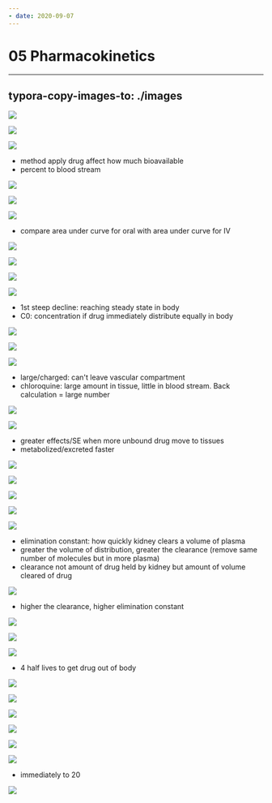 ```yaml
---
- date: 2020-09-07
---
```


# 05 Pharmacokinetics
---

## typora-copy-images-to: ./images

![](https://photos.thisispiggy.com/file/wikiFiles/2AFCE7D2-5AE0-4C1A-B417-38D0B7962118.jpg)

![](https://photos.thisispiggy.com/file/wikiFiles/5DC18062-0773-4907-81A9-AB563D52D8B0.jpg)

![](https://photos.thisispiggy.com/file/wikiFiles/AEF25866-8605-45F4-A95D-5D268C1DDD19.jpg)

- method apply drug affect how much bioavailable
- percent to blood stream

![](https://photos.thisispiggy.com/file/wikiFiles/7BEFF107-4436-45F6-A403-826871EB0041.jpg)

![](https://photos.thisispiggy.com/file/wikiFiles/99FD5CCA-DA70-46DC-9947-231D14E7FEA2.jpg)

![](https://photos.thisispiggy.com/file/wikiFiles/EC9F4142-5E29-4274-B887-94D76B192072.jpg)

- compare area under curve for oral with area under curve for IV

![](https://photos.thisispiggy.com/file/wikiFiles/6BB82707-FBB3-4DCD-8EFF-54B011C39A03.jpg)

![](https://photos.thisispiggy.com/file/wikiFiles/BC4E0BF3-2BCB-43F4-8921-C147E3C797CD.jpg)

![](https://photos.thisispiggy.com/file/wikiFiles/8A420938-2F82-4ECE-9782-7EA8CAF0A28A.jpg)

![](https://photos.thisispiggy.com/file/wikiFiles/B87CBF06-A15E-4B32-9956-626346AD633E.jpg)

- 1st steep decline: reaching steady state in body
- C0: concentration if drug immediately distribute equally in body

![](https://photos.thisispiggy.com/file/wikiFiles/9FDC4932-382E-4E6B-BA39-57F198BFB4A4.jpg)

![](https://photos.thisispiggy.com/file/wikiFiles/38799752-9035-4DFB-AD66-C086A912D9DD.jpg)

![](https://photos.thisispiggy.com/file/wikiFiles/04A9770A-0F3F-48B6-80B5-555D67862A63.jpg)

- large/charged: can't leave vascular compartment
- chloroquine: large amount in tissue, little in blood stream. Back calculation = large number

![](https://photos.thisispiggy.com/file/wikiFiles/F927ECD2-E3DC-4B07-A833-433F6C784E52.jpg)

![](https://photos.thisispiggy.com/file/wikiFiles/967D83ED-5E0F-49D1-9561-D234C1D5894F.jpg)

- greater effects/SE when more unbound drug move to tissues
- metabolized/excreted faster

![](https://photos.thisispiggy.com/file/wikiFiles/508C6D93-5732-4B9B-993A-8923FDC62E5C.jpg)

![](https://photos.thisispiggy.com/file/wikiFiles/EDC335CA-6E6B-4977-9E99-2D6DFFDB42F8.jpg)

![](https://photos.thisispiggy.com/file/wikiFiles/2FF4D09F-4F6D-44FD-B335-A4E11963C9C4.jpg)

![](https://photos.thisispiggy.com/file/wikiFiles/2538BD17-0D77-400D-9EF2-2B2B4A56744D.jpg)

![](https://photos.thisispiggy.com/file/wikiFiles/EDA2CF89-9062-4AD1-9728-9C9DD82404B5.jpg)

- elimination constant: how quickly kidney clears a volume of plasma
- greater the volume of distribution, greater the clearance (remove same number of molecules but in more plasma)
- clearance not amount of drug held by kidney but amount of volume cleared of drug

![](https://photos.thisispiggy.com/file/wikiFiles/D7FB27C3-37A1-4980-B1EC-984940A72D65.jpg)

- higher the clearance, higher elimination constant

![](https://photos.thisispiggy.com/file/wikiFiles/D8B31CC3-FF04-4EAA-845A-9741DF52AD70.jpg)

![](https://photos.thisispiggy.com/file/wikiFiles/8B9579BA-09B4-4A12-B7A6-CBA28D396F5F.jpg)

![](https://photos.thisispiggy.com/file/wikiFiles/76112351-4BF0-47EA-B507-6D913663D1E9.jpg)

- 4 half lives to get drug out of body

![](https://photos.thisispiggy.com/file/wikiFiles/EDBF39AF-2B3A-472D-9A23-06A767860716.jpg)

![](https://photos.thisispiggy.com/file/wikiFiles/C229501C-BCEC-4FB3-99B2-F24DF5DD26EE.jpg)

![](https://photos.thisispiggy.com/file/wikiFiles/CDFB2D3C-2445-4EC1-8C92-B2BD38082040.jpg)

![](https://photos.thisispiggy.com/file/wikiFiles/36B997C5-113B-4403-8010-05D0CDC49AB5.jpg)

![](https://photos.thisispiggy.com/file/wikiFiles/F49353ED-29E0-408C-B497-16F3EF58633A.jpg)

![](https://photos.thisispiggy.com/file/wikiFiles/67472F38-61A5-47D6-863B-6AA31EF43D0A.jpg)

- immediately to 20

![](https://photos.thisispiggy.com/file/wikiFiles/99D3D3FB-5F63-4D2D-B4A7-A05227EAD627.jpg)
